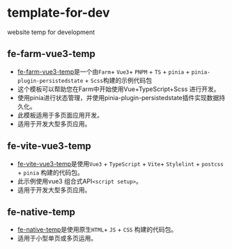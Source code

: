 # template-for-dev
website temp for development

## fe-farm-vue3-temp

- [fe-farm-vue3-temp](https://github.com/willasas/template-for-dev/tree/main/fe-farm-vue3-temp)是一个由`Farm`+ `Vue3`+ `PNPM` + `TS` + `pinia` + `pinia-plugin-persistedstate` + `Scss`构建的示例代码包
- 这个模板可以帮助您在Farm中开始使用Vue+TypeScript+Scss 进行开发。
- 使用pinia进行状态管理，并使用pinia-plugin-persistedstate插件实现数据持久化。
- 此模板适用于多页面应用开发。
- 适用于开发大型多页应用。

## fe-vite-vue3-temp

- [fe-vite-vue3-temp](https://github.com/willasas/template-for-dev/tree/main/fe-vite-vue3-temp)是使用`Vue3` + `TypeScript` + `Vite`+ `Stylelint` + `postcss` + `pinia` 构建的代码包。
- 此示例使用vue3 组合式API`<script setup>`。
- 适用于开发大型多页应用。

## fe-native-temp

- [fe-native-temp](https://github.com/willasas/template-for-dev/tree/main/fe-native-temp)是使用原生`HTML`+ `JS` + `CSS` 构建的代码包。
- 适用于小型单页或多页运用。
